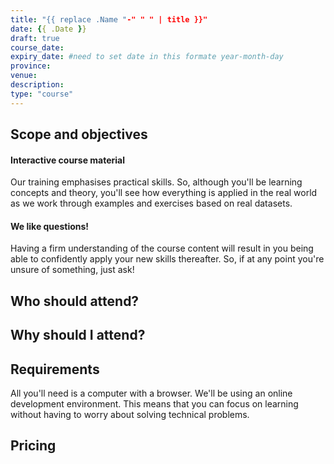 ```yaml
---
title: "{{ replace .Name "-" " " | title }}"
date: {{ .Date }}
draft: true
course_date:
expiry_date: #need to set date in this formate year-month-day
province:
venue: 
description: 
type: "course"
---
```


## Scope and objectives

#### Interactive course material

Our training emphasises practical skills. So, although you'll be learning concepts and theory, you'll see how everything is applied in the real world as we work through examples and exercises based on real datasets.

#### We like questions!

Having a firm understanding of the course content will result in you being able to confidently apply your new skills thereafter. So, if at any point you're unsure of something, just ask!

## Who should attend?

## Why should I attend?

## Requirements

All you'll need is a computer with a browser. We'll be using an online development environment. This means that you can focus on learning without having to worry about solving technical problems.

## Pricing
